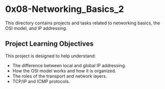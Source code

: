 # 0x08-Networking_Basics_2

This directory contains projects and tasks related to networking basics, the OSI model, and IP addressing.
## Project Learning Objectives

This project is designed to help understand:

- The difference between local and global IP addressing.
- How the OSI model works and how it is organized.
- The roles of the transport and network layers.
- TCP/IP and ICMP protocols.

